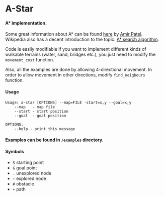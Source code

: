 # A-Star

#### A\* implementation.
Some great information about A\* can be found [here](http://theory.stanford.edu/%7Eamitp/GameProgramming/AStarComparison.html) by [Amir Patel](https://www.redblobgames.com/).  
Wikipedia also has a decent introduction to the topic: [A\* search algorithm](https://en.wikipedia.org/wiki/A*_search_algorithm).  

Code is easily modifiable if you want to implement different kinds of walkable terrains (water, sand, bridges etc.), you just need to modify the `movement_cost` function.  

Also, all the examples are done by allowing 4-directional movement. In order to allow movement in other directions, modify `find_neigbours` function.

#### Usage
```
Usage: a-star [OPTIONS] --map=FILE -start=x,y --goal=x,y
    --map   - map file
    --start - start position
    --goal  - goal position

OPTIONS:
    --help - print this message
```

#### Examples can be found in `/examples` directory.

#### Symbols
* `S` starting point
* `G` goal point
* `.` unexplored node
* `~` explored node
* `#` obstacle
* `+` path
